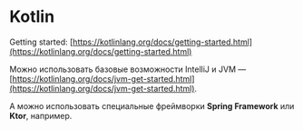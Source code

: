 # Kotlin

Getting started: [https://kotlinlang.org/docs/getting-started.html](https://kotlinlang.org/docs/getting-started.html)

Можно использовать базовые возможности IntelliJ и JVM — [https://kotlinlang.org/docs/jvm-get-started.html](https://kotlinlang.org/docs/jvm-get-started.html).

А можно использовать специальные фреймворки **Spring Framework** или **Ktor**, например.
